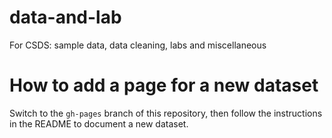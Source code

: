 # data-and-lab
For CSDS: sample data, data cleaning, labs and miscellaneous

# How to add a page for a new dataset

Switch to the `gh-pages` branch of this repository, then follow the instructions in the README to document a new dataset.
